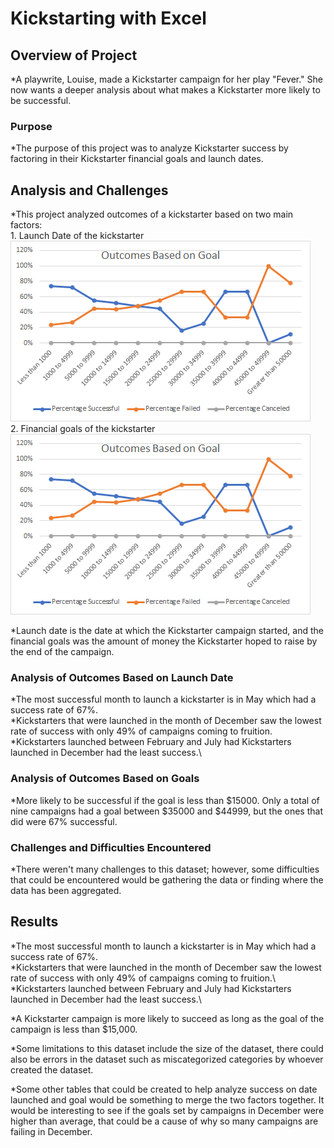 # Kickstarting with Excel

## Overview of Project
*A playwrite, Louise, made a Kickstarter campaign for her play "Fever." She now wants a deeper analysis about what makes a Kickstarter more likely to be successful.
 
### Purpose
*The purpose of this project was to analyze Kickstarter success by factoring in their Kickstarter financial goals and launch dates. 

## Analysis and Challenges
*This project analyzed outcomes of a kickstarter based on two main factors:\
	1. Launch Date of the kickstarter\
 ![Outcomes_Based_On_Launch_Date](https://github.com/Paul-Lecander/kickstarter-analysis/blob/main/Outcomes_vs_Goals.png)\
	2. Financial goals of the kickstarter\
 ![Outcomes_Based_On_Goals](https://github.com/Paul-Lecander/kickstarter-analysis/blob/main/Outcomes_vs_Goals.png)

*Launch date is the date at which the Kickstarter campaign started, and the financial goals was the amount of money the Kickstarter hoped to raise by the end of the campaign.

### Analysis of Outcomes Based on Launch Date
*The most successful month to launch a kickstarter is in May which had a success rate of 67%.\
*Kickstarters that were launched in the month of December saw the lowest rate of success with only 49% of campaigns coming to fruition.\
*Kickstarters launched between February and July had Kickstarters launched in December had the least success.\  

### Analysis of Outcomes Based on Goals
*More likely to be successful if the goal is less than $15000. Only a total of nine campaigns had a goal between $35000 and $44999, but the ones that did were 67% successful.

### Challenges and Difficulties Encountered
*There weren't many challenges to this dataset; however, some difficulties that could be encountered would be gathering the data or finding where the data has been aggregated. 


## Results

*The most successful month to launch a kickstarter is in May which had a success rate of 67%.\
*Kickstarters that were launched in the month of December saw the lowest rate of success with only 49% of campaigns coming to fruition.\ 
*Kickstarters launched between February and July had Kickstarters launched in December had the least success.\  

*A Kickstarter campaign is more likely to succeed as long as the goal of the campaign is less than $15,000.

*Some limitations to this dataset include the size of the dataset, there could also be errors in the dataset such as miscategorized categories by whoever created the dataset.

*Some other tables that could be created to help analyze success on date launched and goal would be something to merge the two factors together.  It would be interesting to see if the goals set by campaigns in December were higher than average, that could be a cause of why so many campaigns are failing in December.
